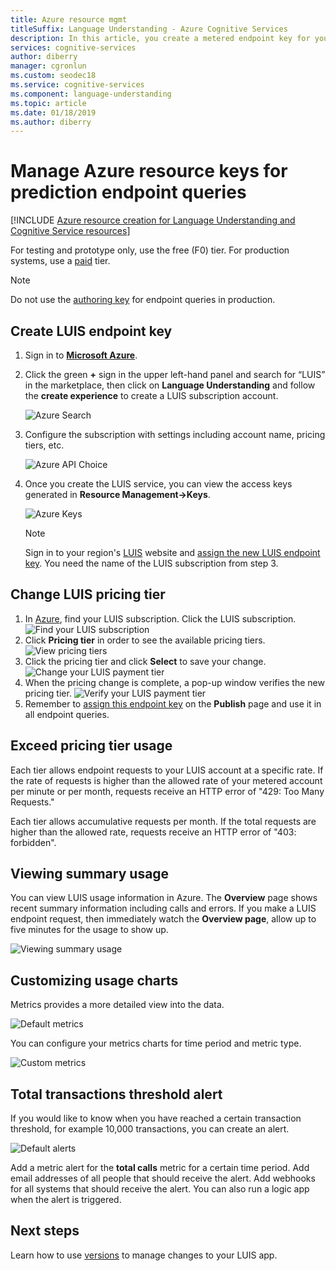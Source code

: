 ```yaml
---
title: Azure resource mgmt
titleSuffix: Language Understanding - Azure Cognitive Services
description: In this article, you create a metered endpoint key for your LUIS account to provide unlimited traffic to your endpoint following a payment plan.
services: cognitive-services
author: diberry
manager: cgronlun
ms.custom: seodec18
ms.service: cognitive-services
ms.component: language-understanding
ms.topic: article
ms.date: 01/18/2019
ms.author: diberry
---
```


# Manage Azure resource keys for prediction endpoint queries

[!INCLUDE [Azure resource creation for Language Understanding and Cognitive Service resources](../../../includes/cognitive-services-luis-azure-resource-instructions.md)]

For testing and prototype only, use the free (F0) tier. For production systems, use a [paid](https://aka.ms/luis-price-tier) tier. 

> [!NOTE]
> Do not use the [authoring key](luis-concept-keys.md#authoring-key) for endpoint queries in production.

<a name="create-luis-service"></a>
## Create LUIS endpoint key

1. Sign in to **[Microsoft Azure](https://ms.portal.azure.com/)**. 
2. Click the green **+** sign in the upper left-hand panel and search for “LUIS” in the marketplace, then click on **Language Understanding** and follow the **create experience** to create a LUIS subscription account. 

    ![Azure Search](./media/luis-azure-subscription/azure-search.png) 

3. Configure the subscription with settings including account name, pricing tiers, etc. 

    ![Azure API Choice](./media/luis-azure-subscription/azure-api-choice.png) 

4. Once you create the LUIS service, you can view the access keys generated in **Resource Management->Keys**.  

    ![Azure Keys](./media/luis-azure-subscription/azure-keys.png)

    > [!Note] 
    > Sign in to your region's [LUIS](luis-reference-regions.md) website and [assign the new LUIS endpoint key](luis-how-to-manage-keys.md#assign-endpoint-key). You need the name of the LUIS subscription from step 3.

## Change LUIS pricing tier

1.  In [Azure](https://portal.azure.com), find your LUIS subscription. Click the LUIS subscription.
    ![Find your LUIS subscription](./media/luis-usage-tiers/find.png)
2.  Click **Pricing tier** in order to see the available pricing tiers. 
    ![View pricing tiers](./media/luis-usage-tiers/subscription.png)
3.  Click the pricing tier and click **Select** to save your change. 
    ![Change your LUIS payment tier](./media/luis-usage-tiers/plans.png)
4.  When the pricing change is complete, a pop-up window verifies the new pricing tier. 
    ![Verify your LUIS payment tier](./media/luis-usage-tiers/updated.png)
5. Remember to [assign this endpoint key](luis-how-to-manage-keys.md#assign-endpoint-key) on the **Publish** page and use it in all endpoint queries. 

## Exceed pricing tier usage
Each tier allows endpoint requests to your LUIS account at a specific rate. If the rate of requests is higher than the allowed rate of your metered account per minute or per month, requests receive an HTTP error of "429: Too Many Requests."

Each tier allows accumulative requests per month. If the total requests are higher than the allowed rate, requests receive an HTTP error of "403: forbidden".  

## Viewing summary usage
You can view LUIS usage information in Azure. The **Overview** page shows recent summary information including calls and errors. If you make a LUIS endpoint request, then immediately watch the **Overview page**, allow up to five minutes for the usage to show up.

![Viewing summary usage](./media/luis-usage-tiers/overview.png)

## Customizing usage charts
Metrics provides a more detailed view into the data.

![Default metrics](./media/luis-usage-tiers/metrics-default.png)

You can configure your metrics charts for time period and metric type. 

![Custom metrics](./media/luis-usage-tiers/metrics-custom.png)

## Total transactions threshold alert
If you would like to know when you have reached a certain transaction threshold, for example 10,000 transactions, you can create an alert. 

![Default alerts](./media/luis-usage-tiers/alert-default.png)

Add a metric alert for the **total calls** metric for a certain time period. Add email addresses of all people that should receive the alert. Add webhooks for all systems that should receive the alert. You can also run a logic app when the alert is triggered. 

## Next steps

Learn how to use [versions](luis-how-to-manage-versions.md) to manage changes to your LUIS app.